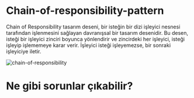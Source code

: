 # Chain-of-responsibility-pattern
Chain of Responsibility tasarım deseni, bir isteğin bir dizi işleyici nesnesi tarafından işlenmesini sağlayan davranışsal bir tasarım desenidir. Bu desen, isteği bir işleyici zinciri boyunca yönlendirir ve zincirdeki her işleyici, isteği işleyip işlememeye karar verir. İşleyici isteği işleyemezse, bir sonraki işleyiciye iletir.

![chain-of-responsibility](https://github.com/user-attachments/assets/cef8463d-64ba-45dd-a388-5797e28cf0a0)

<h1>Ne gibi sorunlar çıkabilir?</h1>
